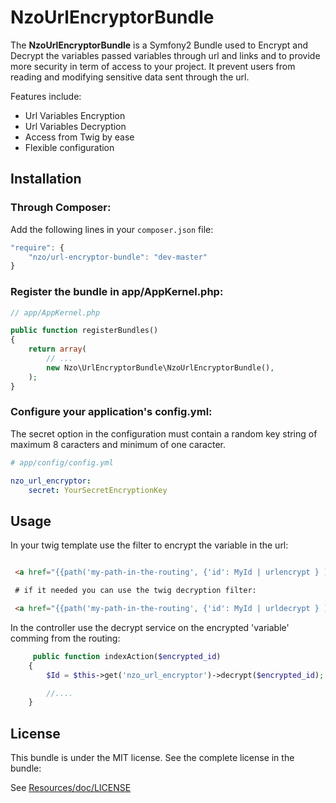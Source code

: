 NzoUrlEncryptorBundle
=====================

The **NzoUrlEncryptorBundle** is a Symfony2 Bundle used to Encrypt and Decrypt the variables passed variables through url and links and to provide more security in term of access to your project.
It prevent users from reading and modifying sensitive data sent through the url.

Features include:

- Url Variables Encryption
- Url Variables Decryption
- Access from Twig by ease
- Flexible configuration


Installation
------------

### Through Composer:

Add the following lines in your `composer.json` file:

``` js
"require": {
    "nzo/url-encryptor-bundle": "dev-master"
}
```

### Register the bundle in app/AppKernel.php:

``` php
// app/AppKernel.php

public function registerBundles()
{
    return array(
        // ...
        new Nzo\UrlEncryptorBundle\NzoUrlEncryptorBundle(),
    );
}
```

### Configure your application's config.yml:

The secret option in the configuration must contain a random key string of maximum 8 caracters and minimum of one caracter.

``` yml
# app/config/config.yml

nzo_url_encryptor:
    secret: YourSecretEncryptionKey 
```

Usage
-----

In your twig template use the filter to encrypt the variable in the url:

``` html

 <a href="{{path('my-path-in-the-routing', {'id': MyId | urlencrypt } )}}"> My link </a>

 # if it needed you can use the twig decryption filter:

 <a href="{{path('my-path-in-the-routing', {'id': MyId | urldecrypt } )}}"> My link </a>
``` 

In the controller use the decrypt service on the encrypted 'variable' comming from the routing:

```php
     public function indexAction($encrypted_id) 
    {
        $Id = $this->get('nzo_url_encryptor')->decrypt($encrypted_id);

        //....
    }    
```

License
-------

This bundle is under the MIT license. See the complete license in the bundle:

See [Resources/doc/LICENSE](https://github.com/NAYZO/NzoUrlEncryptorBundle/tree/master/Resources/doc/LICENSE)